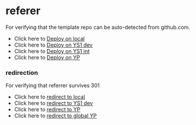 
# referer
For verifying that the template repo can be auto-detected from github.com.

* Click here to [Deploy on local](https://local.dev-console.stage1.ng.bluemix.net:3100/devops/setup/deploy)
* Click here to [Deploy on YS1 dev](https://dev-console.stage1.ng.bluemix.net/devops/setup/deploy)
* Click here to [Deploy on YS1 int](https://console.stage1.ng.bluemix.net/devops/setup/deploy)
* Click here to [Deploy on YP](https://console.ng.bluemix.net/devops/setup/deploy)


### redirection
For verifying that referrer survives 301
* Click here to [redirect to local](https://redirector2.stage1.mybluemix.net?url=https%3A%2F%2Flocal.dev-console.stage1.ng.bluemix.net%3A3100%2Fdevops%2Fsetup%2Fdeploy)
* Click here to [redirect to YS1 dev](https://redirector2.stage1.mybluemix.net?url=https%3A%2F%2Fdev-console.stage1.ng.bluemix.net%2Fdevops%2Fsetup%2Fdeploy)
* Click here to [redirect to YP](https://redirector2.stage1.mybluemix.net?url=https%3A%2F%2Fconsole.ng.bluemix.net%2Fdevops%2Fsetup%2Fdeploy)
* Click here to [redirect to global YP](https://redirector2.stage1.mybluemix.net?url=https%3A%2F%2Fbluemix.net%2Fdevops%2Fsetup%2Fdeploy)
